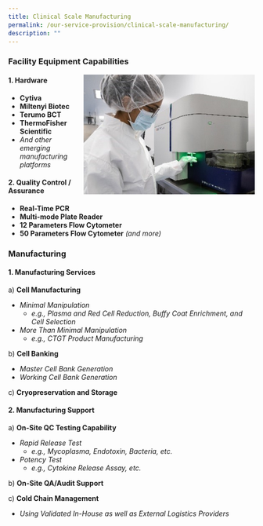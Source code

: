 ```yaml
---
title: Clinical Scale Manufacturing
permalink: /our-service-provision/clinical-scale-manufacturing/
description: ""
---
```

### Facility Equipment Capabilities

<img src="/images/Our%20Service%20Provision/clinical_scale.jpg" style="width:350px" align="right">

#### 1\. Hardware

*   **Cytiva**
*   **Miltenyi Biotec**
*   **Terumo BCT**
*   **ThermoFisher Scientific**
*   _And other emerging manufacturing platforms_

#### 2\. Quality Control / Assurance

*   **Real-Time PCR**
*   **Multi-mode Plate Reader**
*   **12 Parameters Flow Cytometer**
*   **50 Parameters Flow Cytometer** _(and more)_

### Manufacturing

#### 1\. Manufacturing Services

a) **Cell Manufacturing**

*   _Minimal Manipulation_
    *   _e.g., Plasma and Red Cell Reduction, Buffy Coat Enrichment, and Cell Selection_
*   _More Than Minimal Manipulation_
    *   _e.g., CTGT Product Manufacturing_

b) **Cell Banking**

*   _Master Cell Bank Generation_
*   _Working Cell Bank Generation_

c) **Cryopreservation and Storage**

#### 2\. Manufacturing Support

a) **On-Site QC Testing Capability**

*   _Rapid Release Test_
    *   _e.g., Mycoplasma, Endotoxin, Bacteria, etc._
*   _Potency Test_
    *   _e.g., Cytokine Release Assay, etc._

b) **On-Site QA/Audit Support**

c) **Cold Chain Management**

*   _Using Validated In-House as well as External Logistics Providers_